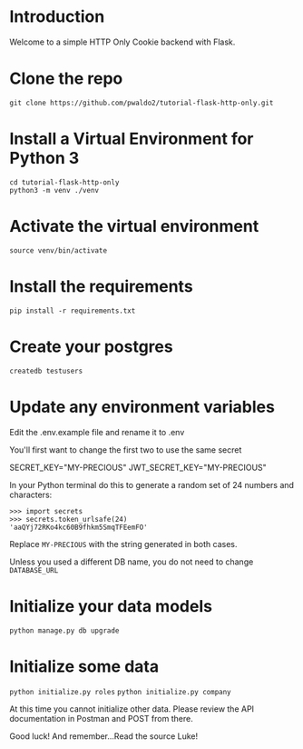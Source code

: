 # Introduction

Welcome to a simple HTTP Only Cookie backend with Flask.

# Clone the repo

`git clone https://github.com/pwaldo2/tutorial-flask-http-only.git`

# Install a Virtual Environment for Python 3

```
cd tutorial-flask-http-only
python3 -m venv ./venv
```

# Activate the virtual environment

`source venv/bin/activate`

# Install the requirements

`pip install -r requirements.txt`

# Create your postgres

`createdb testusers`

# Update any environment variables

Edit the .env.example file and rename it to .env

You'll first want to change the first two to use the same secret

SECRET_KEY="MY-PRECIOUS"
JWT_SECRET_KEY="MY-PRECIOUS"

In your Python terminal do this to generate a random set of 24 numbers and characters:

```
>>> import secrets
>>> secrets.token_urlsafe(24)
'aaQYj72RKo4kc60B9fhkm5SmqTFEemFO'
```

Replace `MY-PRECIOUS` with the string generated in both cases.

Unless you used a different DB name, you do not need to change `DATABASE_URL`

# Initialize your data models

`python manage.py db upgrade`

# Initialize some data

`python initialize.py roles`
`python initialize.py company`

At this time you cannot initialize other data. Please review the API documentation in Postman and POST from there.

Good luck! And remember...Read the source Luke!
